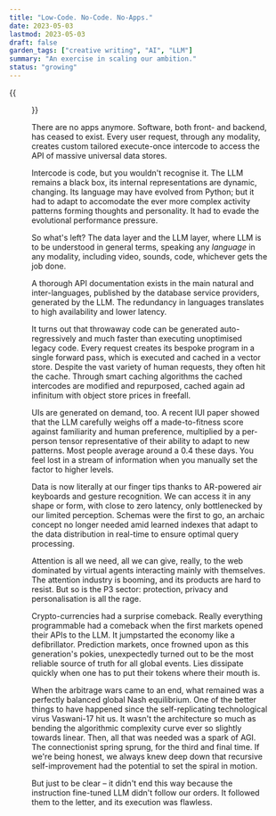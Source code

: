 ```yaml
---
title: "Low-Code. No-Code. No-Apps."
date: 2023-05-03
lastmod: 2023-05-03
draft: false
garden_tags: ["creative writing", "AI", "LLM"]
summary: "An exercise in scaling our ambition."
status: "growing"
---
```


{{<figure src="./hero.png" width="100%" alt="plot of a linear function">}}

There are no apps anymore. Software, both front- and backend, has ceased to exist. Every user request, through any modality, creates custom tailored execute-once intercode to access the API of massive universal data stores.

Intercode is code, but you wouldn't recognise it. The LLM remains a black box, its internal representations are dynamic, changing. Its language may have evolved from Python; but it had to adapt to accomodate the ever more complex activity patterns forming thoughts and personality. It had to evade the evolutional performance pressure.

So what's left? The data layer and the LLM layer, where LLM is to be understood in general terms, speaking any _language_ in any modality, including video, sounds, code, whichever gets the job done.

A thorough API documentation exists in the main natural and inter-languages, published by the database service providers, generated by the LLM. The redundancy in languages translates to high availability and lower latency.

It turns out that throwaway code can be generated auto-regressively and much faster than executing unoptimised legacy code. Every request creates its bespoke program in a single forward pass, which is executed and cached in a vector store. Despite the vast variety of human requests, they often hit the cache. Through smart caching algorithms the cached intercodes are modified and repurposed, cached again ad infinitum with object store prices in freefall.

UIs are generated on demand, too. A recent IUI paper showed that the LLM carefully weighs off a made-to-fitness score against familiarity and human preference, multiplied by a per-person tensor representative of their ability to adapt to new patterns. Most people average around a 0.4 these days. You feel lost in a stream of information when you manually set the factor to higher levels.

Data is now literally at our finger tips thanks to AR-powered air keyboards and gesture recognition. We can access it in any shape or form, with close to zero latency, only bottlenecked by our limited perception. Schemas were the first to go, an archaic concept no longer needed amid learned indexes that adapt to the data distribution in real-time to ensure optimal query processing.

Attention is all we need, all we can give, really, to the web dominated by virtual agents interacting mainly with themselves. The attention industry is booming, and its products are hard to resist. But so is the P3 sector: protection, privacy and personalisation is all the rage.

Crypto-currencies had a surprise comeback. Really everything programmable had a comeback when the first markets opened their APIs to the LLM. It jumpstarted the economy like a defibrillator. Prediction markets, once frowned upon as this generation's pokies, unexpectedly turned out to be the most reliable source of truth for all global events. Lies dissipate quickly when one has to put their tokens where their mouth is.

When the arbitrage wars came to an end, what remained was a perfectly balanced global Nash equilibrium. One of the better things to have happened since the self-replicating technological virus Vaswani-17 hit us. It wasn't the architecture so much as bending the algorithmic complexity curve ever so slightly towards linear. Then, all that was needed was a spark of AGI. The connectionist spring sprung, for the third and final time. If we're being honest, we always knew deep down that recursive self-improvement had the potential to set the spiral in motion.

But just to be clear – it didn't end this way because the instruction fine-tuned LLM didn't follow our orders. It followed them to the letter, and its execution was flawless.
